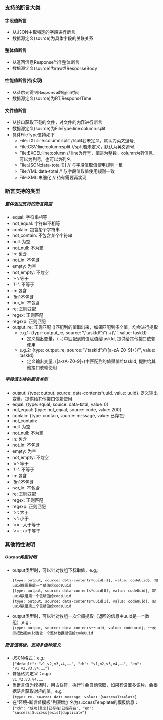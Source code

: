 ### 支持的断言大类
#### 字段值断言
- 从JSON中取特定的字段进行断言
- 数据源定义(source)为具体字段的关联关系

#### 整体值断言
- 从返回信息Response当作整体断言
- 数据源定义(source)为raw或ResponseBody

#### 性能值断言(待实现)
- 从请求到得到Response的返回时间
- 数据源定义(source)为RT/ResponseTime

#### 文件值断言
- 从接口获取下载的文件，对文件的内容进行断言
- 数据源定义(source)为FileType:line:column:split
- 具体FileType支持如下
  - File:TXT:line:column:split  //split若未定义，默认为英文逗号,
  - File:CSV:line:column:split  //split若未定义，默认为英文逗号,
  - File:EXCEL:line:column     // line为行号，值需为整数，column为列信息，可以为列号，也可以为列名
  - File:JSON:data-total[0]    // 与字段值取值使用规则一致
  - File:YML:data-total        // 与字段值取值使用规则一致
  - File:XML:未细化             // 待有需要再实现

### 断言支持的类型
##### 整体返回支持的断言类型
- equal: 字符串相等
- not_equal: 字符串不相等
- contain: 包含某个字符串  
- not_contain: 不包含某个字符串
- null: 为空
- not_null: 不为空
- in: 包含
- not_in: 不包含
- empty: 为空
- not_empty: 不为空
- '=': 等于
- '!=': 不等于
- in: 包含
- '!in':不包含
- not_in: 不包含
- re:  正则匹配
- regex:  正则匹配
- regexp:  正则匹配
- output_re:   正则匹配 ()匹配到的值取出来，如果匹配到多个值，均会进行提取
   - e.g.1:  {type: output_re, source: '\\"taskId\\":\\"(.+)\\"', value: taskId}  
     - 定义输出变量，(.+)中匹配到的值赋值给taskId, 提供给其他接口依赖使用
   - e.g.2:  {type: output_re, source: '\\"taskId\":\\"([a-zA-Z0-9]+)\\"', value: taskId}  
     - 定义输出变量, ([a-zA-Z0-9]+)中匹配到的值赋值给taskId, 提供给其他接口依赖使用


##### 字段值支持的断言类型
- output: {type: output, source: data-contents*uuid, value: uuid}, 定义输出变量，提供给其他接口依赖使用
- equal: {type: equal, source: data-total, value: 0}
- not_equal: {type: not_equal, source: code, value: 200}
- contain: {type: contain, source: message, value: 已存在}
- not_contain:
- null: 为空
- not_null: 不为空
- in: 包含
- not_in: 不包含
- empty: 为空
- not_empty: 不为空
- '=': 等于
- '!=': 不等于
- in: 包含
- '!in':不包含
- not_in: 不包含
- re:  正则匹配
- regex:  正则匹配
- regexp:  正则匹配
- '>': 大于
- '<': 小于
- '>=': 大于等于
- '<=': 小于等于


### 其他特性说明
##### Output类型说明
- output类型时，可以针对数组下标取值，e.g,:
  ```
  {type: output, source: data-contents*uuid[-1], value: codeUuid}, 取uuid数组最后一个赋值给codeUuid
  {type: output, source: data-contents*uuid[0], value: codeUuid}, 取uuid数组第一个值赋值给codeUuid
  {type: output, source: data-contents*uuid[1], value: codeUuid}, 取uuid数组第二个值赋值给codeUuid
  ```
- output类型时，可以针对数组一次全部提取（返回的信息中uuid是一个数组）,e.g.:  
  ```{type: output, source: data-contents**uuid, value: codeUuid}, **表示把数据uuid当做一个整体数据赋值给codeUuid```

##### 断言值模板，支持多语种定义
- JSON格式：e.g.:  
```{"default": "v1,v2,v3,v4,……", "ch": "v1,v2,v3,v4,……", "en": "v1,v2,v3,v4,……"}```
- 普通格式定义：e.g.:  
```v1,v2,v3,v4,……```
- 当断言值为模板时，用占位符，执行时会自动获取，如果有设置多语种，会根据语言获取对应的值，e.g.:  
```{type: re, source: data-message, value: {successTemplate}```
- 在"环境-断言值模板"列表增加名为successTemplate的模板信息：  
```{"ch": "成功|重复|已存在|已经存在", "en": "success|Success|exist|duplicate"}```

